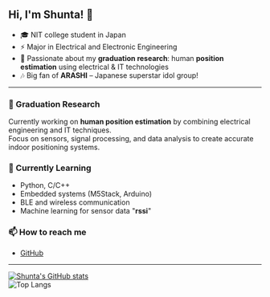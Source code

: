 ## Hi, I'm Shunta! 👋

- 🎓 NIT college student in Japan  
- ⚡ Major in Electrical and Electronic Engineering  
- 🧪 Passionate about my **graduation research**: human **position estimation** using electrical & IT technologies  
- 🎶 Big fan of **ARASHI** – Japanese superstar idol group!
---

### 🔬 Graduation Research
Currently working on **human position estimation** by combining electrical engineering and IT techniques.  
Focus on sensors, signal processing, and data analysis to create accurate indoor positioning systems.  

### 🌱 Currently Learning
- Python, C/C++  
- Embedded systems (M5Stack, Arduino)  
- BLE and wireless communication  
- Machine learning for sensor data  "**rssi**"

### 📫 How to reach me
- [GitHub](https://github.com/Shunta-Hatady)  
---
[![Shunta's GitHub stats](https://github-readme-stats.vercel.app/api?username=Shunta-Hatady)](https://github.com/anuraghazra/github-readme-stats)  
![Top Langs](https://github-readme-stats.vercel.app/api/top-langs/?username=Shunta-Hatady&layout=compact)
